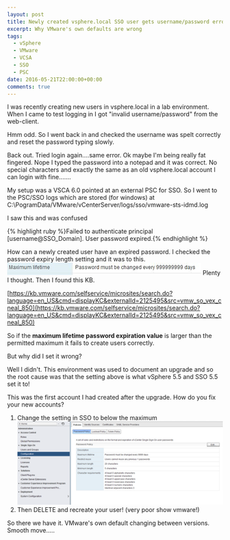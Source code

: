 ```yaml
---
layout: post
title: Newly created vsphere.local SSO user gets username/password error
excerpt: Why VMware's own defaults are wrong
tags: 
  - vSphere
  - VMware
  - VCSA
  - SSO
  - PSC
date: 2016-05-21T22:00:00+00:00
comments: true
---
```


I was recently creating new users in vsphere.local in a lab environment.  When I came to test logging in I got "invalid username/password" from the web-client.

Hmm odd.  So I went back in and checked the username was spelt correctly and reset the password typing slowly.

Back out.  Tried login again....same error.  Ok maybe I'm being really fat fingered.  Nope I typed the password into a notepad and it was correct.  No special characters and exactly the same as an old vsphere.local account I can login with fine.......

My setup was a VSCA 6.0 pointed at an external PSC for SSO.  So I went to the PSC/SSO logs which are stored (for windows) at
C:\PogramData/VMware/vCenterServer/logs/sso/vmware-sts-idmd.log

I saw this and was confused 

{% highlight ruby %}Failed to authenticate principal [username@SSO_Domain]. User password expired.{% endhighlight %}

How can a newly created user have an expired password.  I checked the password expiry length setting and it was to this.
![password expiry setting](/public/pawd1.png "Password Expiry Setting")
Plenty I thought.  Then I found this KB.

[https://kb.vmware.com/selfservice/microsites/search.do?language=en_US&cmd=displayKC&externalId=2125495&src=vmw_so_vex_cneal_850](https://kb.vmware.com/selfservice/microsites/search.do?language=en_US&cmd=displayKC&externalId=2125495&src=vmw_so_vex_cneal_850)

So if the **maximum lifetime password expiration value** is larger than the permitted maximum it fails to create users correctly.

But why did I set it wrong?

Well I didn't.  This environment was used to document an upgrade and so the root cause was that the setting above is what vSphere 5.5 and SSO 5.5 set it to!

This was the first account I had created after the upgrade.  How do you fix your new accounts?

1. Change the setting in SSO to below the maximum ![Password Expiry Setting](/public/pawd2.png "Password Expiry Setting")
2. Then DELETE and recreate your user! (very poor show vmware!)

So there we have it.  VMware's own default changing between versions. Smooth move.....

